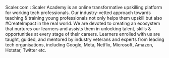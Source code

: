 Scaler.com : Scaler Academy is an online transformative upskilling platform for working tech professionals. Our industry-vetted approach towards teaching & training young professionals not only helps them upskill but also #CreateImpact in the real world. We are devoted to creating an ecosystem that nurtures our learners and assists them in unlocking talent, skills & opportunities at every stage of their careers. Learners enrolled with us are taught, guided, and mentored by industry veterans and experts from leading tech organisations, including Google, Meta, Netflix, Microsoft, Amazon, Hotstar, Twitter etc.
